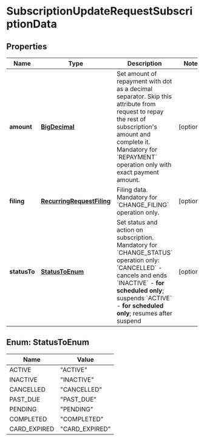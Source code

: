 
# SubscriptionUpdateRequestSubscriptionData

## Properties
Name | Type | Description | Notes
------------ | ------------- | ------------- | -------------
**amount** | [**BigDecimal**](BigDecimal.md) | Set amount of repayment with dot as a decimal separator. Skip this attribute from request to repay the rest of subscription&#39;s amount and complete it. Mandatory for &#x60;REPAYMENT&#x60; operation only with exact payment amount. |  [optional]
**filing** | [**RecurringRequestFiling**](RecurringRequestFiling.md) | Filing data. Mandatory for &#x60;CHANGE_FILING&#x60; operation only. |  [optional]
**statusTo** | [**StatusToEnum**](#StatusToEnum) | Set status and action on subscription. Mandatory for &#x60;CHANGE_STATUS&#x60; operation only: &#x60;CANCELLED&#x60; - cancels and ends &#x60;INACTIVE&#x60; - **for scheduled only**; suspends &#x60;ACTIVE&#x60; - **for scheduled only**; resumes after suspend |  [optional]


<a name="StatusToEnum"></a>
## Enum: StatusToEnum
Name | Value
---- | -----
ACTIVE | &quot;ACTIVE&quot;
INACTIVE | &quot;INACTIVE&quot;
CANCELLED | &quot;CANCELLED&quot;
PAST_DUE | &quot;PAST_DUE&quot;
PENDING | &quot;PENDING&quot;
COMPLETED | &quot;COMPLETED&quot;
CARD_EXPIRED | &quot;CARD_EXPIRED&quot;



